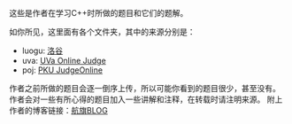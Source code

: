 这些是作者在学习C++时所做的题目和它们的题解。

如你所见，这里面有各个文件夹，其中的来源分别是：
- luogu: [洛谷](https://www.luogu.com.cn/)
- uva: [UVa Online Judge](https://uva.onlinejudge.org/)
- poj: [PKU JudgeOnline](http://poj.org/)

作者之前所做的题目会逐一倒序上传，所以可能你看到的题目很少，甚至没有。
作者会对一些有所心得的题目加入一些讲解和注释，在转载时请注明来源。
附上作者的博客链接：[航旗BLOG](https://www.hqblog.cn/)
